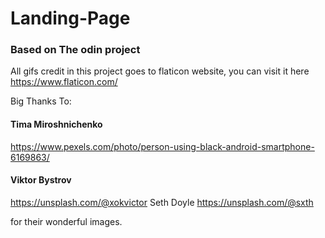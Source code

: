 # Landing-Page

### Based on The odin project

All gifs credit in this project goes to flaticon website, you can visit it here https://www.flaticon.com/

Big Thanks To:

#### Tima Miroshnichenko

https://www.pexels.com/photo/person-using-black-android-smartphone-6169863/

#### Viktor Bystrov

https://unsplash.com/@xokvictor
Seth Doyle https://unsplash.com/@sxth

for their wonderful images.
